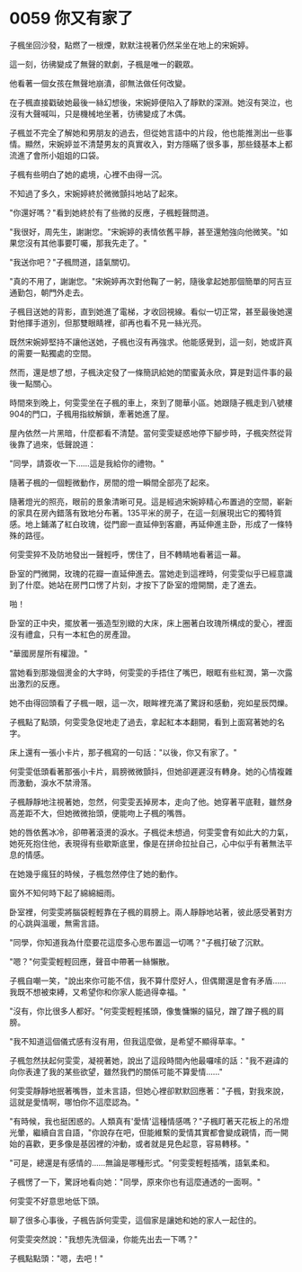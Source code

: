 # 0059 你又有家了

子楓坐回沙發，點燃了一根煙，默默注視著仍然呆坐在地上的宋婉婷。

這一刻，彷彿變成了無聲的默劇，子楓是唯一的觀眾。

他看著一個女孩在無聲地崩潰，卻無法做任何改變。

在子楓直接戳破她最後一絲幻想後，宋婉婷便陷入了靜默的深淵。她沒有哭泣，也沒有大聲喊叫，只是機械地坐著，彷彿變成了木偶。

子楓並不完全了解她和男朋友的過去，但從她言語中的片段，他也能推測出一些事情。顯然，宋婉婷並不清楚男友的真實收入，對方隱瞞了很多事，那些錢基本上都流進了會所小姐姐的口袋。

子楓有些明白了她的處境，心裡不由得一沉。

不知過了多久，宋婉婷終於微微顫抖地站了起來。

"你還好嗎？"看到她終於有了些微的反應，子楓輕聲問道。

"我很好，周先生，謝謝您。"宋婉婷的表情依舊平靜，甚至還勉強向他微笑。"如果您沒有其他事要叮囑，那我先走了。"

"我送你吧？"子楓問道，語氣關切。

"真的不用了，謝謝您。"宋婉婷再次對他鞠了一躬，隨後拿起她那個簡單的阿吉豆通勤包，朝門外走去。

子楓目送她的背影，直到她進了電梯，才收回視線。看似一切正常，甚至最後她還對他揮手道別，但那雙眼睛裡，卻再也看不見一絲光亮。

既然宋婉婷堅持不讓他送她，子楓也沒有再強求。他能感覺到，這一刻，她或許真的需要一點獨處的空間。

然而，還是想了想，子楓決定發了一條簡訊給她的閨蜜黃永欣，算是對這件事的最後一點關心。

時間來到晚上，何雯雯坐在子楓的車上，來到了閱華小區。她跟隨子楓走到八號樓904的門口，子楓用指紋解鎖，牽著她進了屋。

屋內依然一片黑暗，什麼都看不清楚。當何雯雯疑惑地停下腳步時，子楓突然從背後靠了過來，低聲說道：

"同學，請簽收一下……這是我給你的禮物。"

隨著子楓的一個輕微動作，房間的燈一瞬間全部亮了起來。

隨著燈光的照亮，眼前的景象清晰可見。這是經過宋婉婷精心布置過的空間，嶄新的家具在房內錯落有致地分布著。135平米的房子，在這一刻展現出它的獨特質感。地上鋪滿了紅白玫瑰，從門廊一直延伸到客廳，再延伸進主卧，形成了一條特殊的路徑。

何雯雯猝不及防地發出一聲輕呼，愣住了，目不轉睛地看著這一幕。

卧室的門微開，玫瑰的花瓣一直延伸進去。當她走到這裡時，何雯雯似乎已經意識到了什麼。她站在房門口愣了片刻，才按下了卧室的燈開關，走了進去。

啪！

卧室的正中央，擺放著一張造型別緻的大床，床上圈著白玫瑰所構成的愛心，裡面沒有禮盒，只有一本紅色的房產證。

"華國房屋所有權證。"

當她看到那幾個燙金的大字時，何雯雯的手捂住了嘴巴，眼眶有些紅潤，第一次露出激烈的反應。

她不由得回頭看了子楓一眼，這一次，眼眸裡充滿了驚訝和感動，宛如星辰閃爍。

子楓點了點頭，何雯雯急促地走了過去，拿起紅本本翻開，看到上面寫著她的名字。

床上還有一張小卡片，那子楓寫的一句話："以後，你又有家了。"

何雯雯低頭看著那張小卡片，肩膀微微顫抖，但她卻遲遲沒有轉身。她的心情複雜而激動，淚水不禁滑落。

子楓靜靜地注視著她，忽然，何雯雯丟掉房本，走向了他。她穿著平底鞋，雖然身高差距不大，但她微微抬頭，便能吻上子楓的嘴唇。

她的唇依舊冰冷，卻帶著滾燙的淚水。子楓從未想過，何雯雯會有如此大的力氣，她死死抱住他，表現得有些歇斯底里，像是在拼命拉扯自己，心中似乎有著無法平息的情感。

在她幾乎瘋狂的時候，子楓忽然停住了她的動作。

窗外不知何時下起了綿綿細雨。

卧室裡，何雯雯將腦袋輕輕靠在子楓的肩膀上。兩人靜靜地站著，彼此感受著對方的心跳與溫暖，無需言語。

"同學，你知道我為什麼要花這麼多心思布置這一切嗎？"子楓打破了沉默。

"嗯？"何雯雯輕輕回應，聲音中帶著一絲懶散。

子楓自嘲一笑，"說出來你可能不信，我不算什麼好人，但偶爾還是會有矛盾……我既不想被束縛，又希望你和你家人能過得幸福。"

"沒有，你比很多人都好。"何雯雯輕輕搖頭，像隻慵懶的貓兒，蹭了蹭子楓的肩膀。

"我不知道這個儀式感有沒有用，但我這麼做，是希望不顯得草率。"

子楓忽然扶起何雯雯，凝視著她，說出了這段時間內他最囉嗦的話："我不避諱的向你表達了我的某些欲望，雖然我們的關係可能不算愛情……"

何雯雯靜靜地抿著嘴唇，並未言語，但她心裡卻默默回應著："子楓，對我來說，這就是愛情啊，哪怕你不這麼認為。"

"有時候，我也挺困惑的。人類真有'愛情'這種情感嗎？"子楓盯著天花板上的吊燈光暈，繼續自言自語，"你說存在吧，但能維繫的愛情其實都會變成親情，而一開始的喜歡，更多像是基因裡的沖動，或者就是見色起意，容易轉移。"

"可是，總還是有感情的……無論是哪種形式。"何雯雯輕輕插嘴，語氣柔和。

子楓愣了一下，驚訝地看向她："同學，原來你也有這麼通透的一面啊。"

何雯雯不好意思地低下頭。

聊了很多心事後，子楓告訴何雯雯，這個家是讓她和她的家人一起住的。

何雯雯突然說："我想先洗個澡，你能先出去一下嗎？"

子楓點點頭："嗯，去吧！"